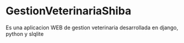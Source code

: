 # GestionVeterinariaShiba
Es una aplicacion WEB de gestion veterinaria desarrollada en django, python y slqlite
